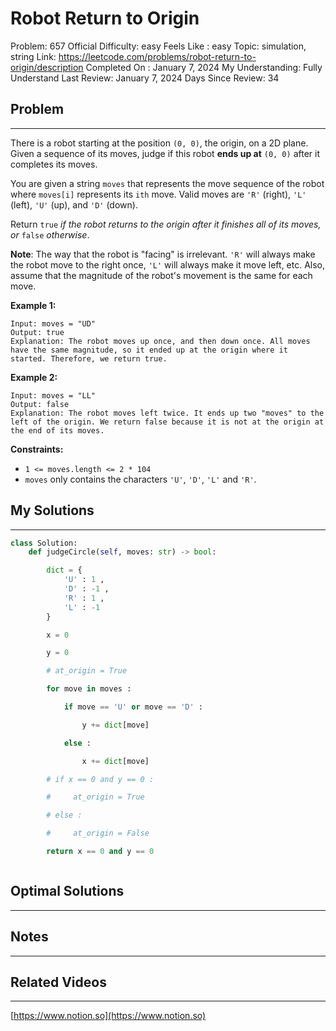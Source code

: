 # Robot Return to Origin

Problem: 657
Official Difficulty: easy
Feels Like : easy
Topic: simulation, string
Link: https://leetcode.com/problems/robot-return-to-origin/description
Completed On : January 7, 2024
My Understanding: Fully Understand
Last Review: January 7, 2024
Days Since Review: 34

## Problem

---

There is a robot starting at the position `(0, 0)`, the origin, on a 2D plane. Given a sequence of its moves, judge if this robot **ends up at** `(0, 0)` after it completes its moves.

You are given a string `moves` that represents the move sequence of the robot where `moves[i]` represents its `ith` move. Valid moves are `'R'` (right), `'L'` (left), `'U'` (up), and `'D'` (down).

Return `true` *if the robot returns to the origin after it finishes all of its moves, or* `false` *otherwise*.

**Note**: The way that the robot is "facing" is irrelevant. `'R'` will always make the robot move to the right once, `'L'` will always make it move left, etc. Also, assume that the magnitude of the robot's movement is the same for each move.

**Example 1:**

```
Input: moves = "UD"
Output: true
Explanation: The robot moves up once, and then down once. All moves have the same magnitude, so it ended up at the origin where it started. Therefore, we return true.

```

**Example 2:**

```
Input: moves = "LL"
Output: false
Explanation: The robot moves left twice. It ends up two "moves" to the left of the origin. We return false because it is not at the origin at the end of its moves.

```

**Constraints:**

- `1 <= moves.length <= 2 * 104`
- `moves` only contains the characters `'U'`, `'D'`, `'L'` and `'R'`.

## My Solutions

---

```python
class Solution:
    def judgeCircle(self, moves: str) -> bool:

        dict = {
            'U' : 1 ,
            'D' : -1 ,
            'R' : 1 ,
            'L' : -1
        }

        x = 0

        y = 0

        # at_origin = True

        for move in moves : 

            if move == 'U' or move == 'D' : 

                y += dict[move]

            else : 

                x += dict[move]

        # if x == 0 and y == 0 : 

        #     at_origin = True

        # else : 

        #     at_origin = False

        return x == 0 and y == 0
```

```python

```

## Optimal Solutions

---

## Notes

---

 

## Related Videos

---

[https://www.notion.so](https://www.notion.so)